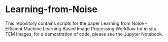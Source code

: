 # Learning-from-Noise

This repository contains scripts for the paper Learning from Noise - Efficient Machine Learning Based Image Processing Workflow for in situ TEM Images, for a demostration of code, please see the Jupyter Notebook.
